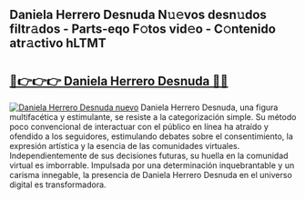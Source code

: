 ## Daniela Herrero Desnuda N𝚞𝚎vos desn𝚞dos filtr𝚊dos - Parts-eqo F𝚘tos vid𝚎o - C𝚘ntenido atr𝚊ctivo hLTMT

# <h2><a href="http://mbc11t.tromn.icu/?c=Daniela+Herrero+Desnuda">🔗👉👉👉 Daniela Herrero Desnuda 🔗🔗</a></h2>

[![Daniela Herrero Desnuda nuevo](https://i.imgur.com/pEAQMta.gif)](http://mbc11t.tromn.icu/?c=Daniela+Herrero+Desnuda)
Daniela Herrero Desnuda, una figura multifacética y estimulante, se resiste a la categorización simple. Su método poco convencional de interactuar con el público en línea ha atraído y ofendido a los seguidores, estimulando debates sobre el consentimiento, la expresión artística y la esencia de las comunidades virtuales. Independientemente de sus decisiones futuras, su huella en la comunidad virtual es imborrable. Impulsada por una determinación inquebrantable y un carisma innegable, la presencia de Daniela Herrero Desnuda en el universo digital es transformadora.
